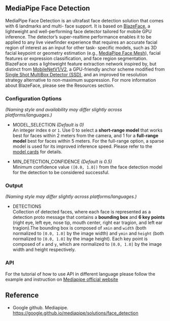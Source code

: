 MediaPipe Face Detection
--
MediaPipe Face Detection is an ultrafast face detection solution that comes with 6 landmarks and multi-
face support. It is based on [BlazeFace](https://arxiv.org/abs/1907.05047), a lightweight and well-performing face detector tailored for
mobile GPU inference. The detector’s super-realtime performance enables it to be applied to any live 
viewfinder experience that requires an accurate facial region of interest as an input for other task-
specific models, such as 3D facial keypoint or geometry estimation (e.g., [MediaPipe Face Mesh](https://google.github.io/mediapipe/solutions/face_mesh.html)), facial
features or expression classification, and face region segmentation. BlazeFace uses a lightweight feature
extraction network inspired by, but distinct from [MobileNetV1/V2](https://ai.googleblog.com/2018/04/mobilenetv2-next-generation-of-on.html), a GPU-friendly anchor scheme modified
from [Single Shot MultiBox Detector (SSD)](https://arxiv.org/abs/1512.02325), and an improved tie resolution strategy alternative to 
non-maximum suppression. For more information about BlazeFace, please see the Resources section.

### Configuration Options
*(Naming style and availability may differ slightly across platforms/languages.)*

- MODEL_SELECTION *(Default is 0)*\
An integer index `0` or `1`. Use 0 to select a **short-range model** that works best for faces within 2 meters
from the camera, and 1 for a **full-range model** best for faces within 5 meters. For the full-range option,
a sparse model is used for its improved inference speed. Please refer to the [model cards](https://google.github.io/mediapipe/solutions/models.html#face_detection) for details.

- MIN_DETECTION_CONFIDENCE *(Default is 0.5)*\
Minimum confidence value `([0.0, 1.0])` from the face detection model for the detection to be considered successful.

### Output
*(Naming style may differ slightly across platforms/languages.)*
- DETECTIONS\
Collection of detected faces, where each face is represented as a detection proto message that contains
a **bounding box** and **6 key points** (right eye, left eye, nose tip, mouth center, right ear tragion, and left
ear tragion).The bounding box is composed of `xmin` and `width` (both normalized to `[0.0, 1.0]` by the image width)
and `ymin` and `height` (both normalized to `[0.0, 1.0]` by the image height). Each key point is composed of `x` and `y`,
which are normalized to `[0.0, 1.0]` by the image width and height respectively.

### API
For the tutorial of how to use API in different language please follow the example and instruction on [Mediapipe official website](https://google.github.io/mediapipe/solutions/face_detection#resources)

Reference
--
- Google github. Mediapipe. https://google.github.io/mediapipe/solutions/face_detection

